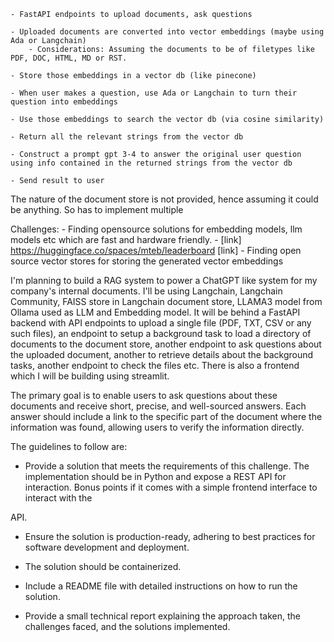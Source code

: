     - FastAPI endpoints to upload documents, ask questions

    - Uploaded documents are converted into vector embeddings (maybe using Ada or Langchain)
        - Considerations: Assuming the documents to be of filetypes like PDF, DOC, HTML, MD or RST.

    - Store those embeddings in a vector db (like pinecone)

    - When user makes a question, use Ada or Langchain to turn their question into embeddings

    - Use those embeddings to search the vector db (via cosine similarity)

    - Return all the relevant strings from the vector db

    - Construct a prompt gpt 3-4 to answer the original user question using info contained in the returned strings from the vector db

    - Send result to user


The nature of the document store is not provided, hence assuming it could be anything. So has to implement multiple 


Challenges:
    - Finding opensource solutions for embedding models, llm models etc which are fast and hardware friendly.
        - [link] https://huggingface.co/spaces/mteb/leaderboard [link]
    - Finding open source vector stores for storing the generated vector embeddings














I'm planning to build a RAG system to power a ChatGPT like system for my company's internal documents. I'll be using Langchain, Langchain Community, FAISS store in Langchain document store, LLAMA3 model from Ollama used as LLM and Embedding model. It will be behind a FastAPI backend with API endpoints to upload a single file (PDF, TXT, CSV or any such files), an endpoint to setup a background task to load a directory of documents to the document store, another endpoint to ask questions about the uploaded document, another to retrieve details about the background tasks, another endpoint to check the files etc. There is also a frontend which I will be building using streamlit. 

The primary goal is to enable users to ask questions about these documents and receive short, precise, and well-sourced answers. Each answer should include a link to the specific part of the document where the information was found, allowing users to verify the information directly.

The guidelines to follow are:

- Provide a solution that meets the requirements of this challenge. The implementation should be in Python and expose a REST API for interaction. Bonus points if it comes with a simple frontend interface to interact with the

API.

- Ensure the solution is production-ready, adhering to best practices for software development and deployment.

- The solution should be containerized.

- Include a README file with detailed instructions on how to run the solution.

- Provide a small technical report explaining the approach taken, the challenges faced, and the solutions implemented.

